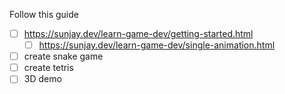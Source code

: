 Follow this guide
- [ ] https://sunjay.dev/learn-game-dev/getting-started.html
	- [ ] https://sunjay.dev/learn-game-dev/single-animation.html
- [ ] create snake game
- [ ] create tetris
- [ ] 3D demo
